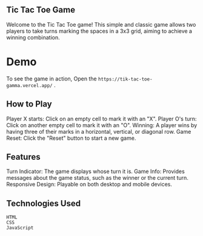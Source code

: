 
## Tic Tac Toe Game
  Welcome to the Tic Tac Toe game! This simple and classic game allows two players to take turns marking the spaces in a 3x3 grid, aiming to achieve a winning combination.

# Demo
  To see the game in action, Open the `https://tik-tac-toe-gamma.vercel.app/` .

## How to Play
  Player X starts: Click on an empty cell to mark it with an "X".
  Player O's turn: Click on another empty cell to mark it with an "O".
  Winning: A player wins by having three of their marks in a horizontal, vertical, or diagonal row.
  Game Reset: Click the "Reset" button to start a new game.

## Features
  Turn Indicator: The game displays whose turn it is.
  Game Info: Provides messages about the game status, such as the winner or the current turn.
  Responsive Design: Playable on both desktop and mobile devices.

## Technologies Used
    HTML
    CSS
    JavaScript
